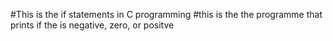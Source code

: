 #This is the if statements in C programming
#this is the the programme that prints if the is negative, zero, or positve
